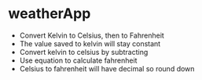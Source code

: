 # weatherApp
<ul>
  <li>Convert Kelvin to Celsius, then to Fahrenheit </li>
  <li>The value saved to kelvin will stay constant</li>
  <li>Convert kelvin to celsius by subtracting</li>
<li>Use equation to calculate fahrenheit</li>
  <li>Celsius to fahrenheit will have decimal so round down</li>
  </ul>
